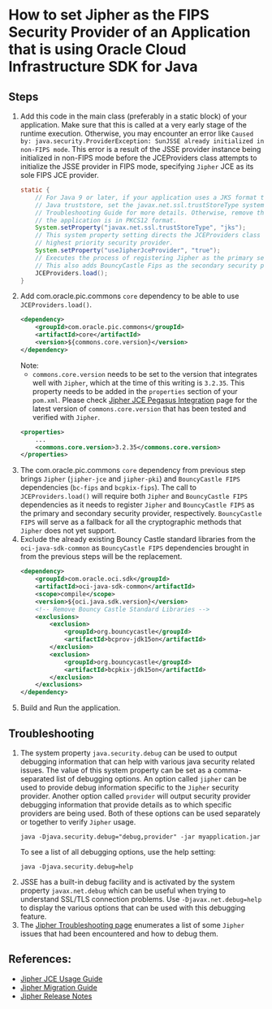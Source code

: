 # How to set Jipher as the FIPS Security Provider of an Application that is using Oracle Cloud Infrastructure SDK for Java

## Steps
1. Add this code in the main class (preferably in a static block) of your application. Make sure that this is called at a very early stage of the runtime execution. Otherwise, you may encounter an error like `Caused by: java.security.ProviderException: SunJSSE already initialized in non-FIPS mode`. This error is a result of the JSSE provider instance being initialized in non-FIPS mode before the JCEProviders class attempts to initialize the JSSE provider in FIPS mode, specifying `Jipher` JCE as its sole FIPS JCE provider.
   ```java
   static {
       // For Java 9 or later, if your application uses a JKS format truststore, such as the default 
       // Java truststore, set the javax.net.ssl.trustStoreType system property to jks. See the Jipher 
       // Troubleshooting Guide for more details. Otherwise, remove this line if the truststore used by
       // the application is in PKCS12 format.
       System.setProperty("javax.net.ssl.trustStoreType", "jks");
       // This system property setting directs the JCEProviders class to register JipherJCE as the 
       // highest priority security provider.
       System.setProperty("useJipherJceProvider", "true");
       // Executes the process of registering Jipher as the primary security provider.
       // This also adds BouncyCastle Fips as the secondary security provider.
       JCEProviders.load();
   }
   ```
2. Add com.oracle.pic.commons `core` dependency to be able to use `JCEProviders.load()`.
   ```xml
   <dependency>
       <groupId>com.oracle.pic.commons</groupId>
       <artifactId>core</artifactId>
       <version>${commons.core.version}</version>
   </dependency>
   ```
   Note:
   * `commons.core.version` needs to be set to the version that integrates well with `Jipher`, which at the time of this writing is `3.2.35`. This property needs to be added in the `properties` section of your `pom.xml`. Please check [Jipher JCE Pegasus Integration](https://confluence.oraclecorp.com/confluence/display/OCICRYPTO/Jipher+JCE+Pegasus+Integration) page for the latest version of `commons.core.version` that has been tested and verified with `Jipher`.
   ```xml
   <properties>
       ...
       <commons.core.version>3.2.35</commons.core.version>
   </properties>
   ```
3. The com.oracle.pic.commons `core` dependency from previous step brings `Jipher` (`jipher-jce` and `jipher-pki`) and `BouncyCastle FIPS` dependencies (`bc-fips` and `bcpkix-fips`). The call to `JCEProviders.load()` will require both `Jipher` and `BouncyCastle FIPS` dependencies as it needs to register `Jipher`  and `BouncyCastle FIPS` as the primary and secondary security provider, respectively. `BouncyCastle FIPS` will serve as a fallback for all the cryptographic methods that `Jipher` does not yet support.   
4. Exclude the already existing Bouncy Castle standard libraries from the `oci-java-sdk-common` as `BouncyCastle FIPS` dependencies brought in from the previous steps will be the replacement.
    ```xml
    <dependency>
        <groupId>com.oracle.oci.sdk</groupId>
        <artifactId>oci-java-sdk-common</artifactId>
        <scope>compile</scope>
        <version>${oci.java.sdk.version}</version>
        <!-- Remove Bouncy Castle Standard Libraries -->
        <exclusions>
            <exclusion>
                <groupId>org.bouncycastle</groupId>
                <artifactId>bcprov-jdk15on</artifactId>
            </exclusion>
            <exclusion>
                <groupId>org.bouncycastle</groupId>
                <artifactId>bcpkix-jdk15on</artifactId>
            </exclusion>
        </exclusions>
    </dependency>
    ```
5. Build and Run the application.

## Troubleshooting
1. The system property `java.security.debug` can be used to output debugging information that can help with various java security related issues. The value of this system property can be set as a comma-separated list of debugging options. An option called `jipher` can be used to provide debug information specific to the `Jipher` security provider. Another option called `provider` will output security provider debugging information that provide details as to which specific providers are being used. Both of these options can be used separately or together to verify `Jipher` usage.
   ```
   java -Djava.security.debug="debug,provider" -jar myapplication.jar
   ```
   To see a list of all debugging options, use the help setting: 
   ```
   java -Djava.security.debug=help
   ```
2. JSSE has a built-in debug facility and is activated by the system property `javax.net.debug` which can be useful when trying to understand SSL/TLS connection problems. Use `-Djavax.net.debug=help` to display the various options that can be used with this debugging feature.
3. The [Jipher Troubleshooting page](https://confluence.oraclecorp.com/confluence/display/OCICRYPTO/Jipher+Trouble+Shooting) enumerates a list of some `Jipher` issues that had been encountered and how to debug them.


## References:
* [Jipher JCE Usage Guide](https://confluence.oraclecorp.com/confluence/display/OCICRYPTO/Jipher+JCE+Usage+Guide)
* [Jipher Migration Guide](https://confluence.oraclecorp.com/confluence/display/OCICRYPTO/Jipher+Migration+Guide)
* [Jipher Release Notes](https://confluence.oraclecorp.com/confluence/display/OCICRYPTO/Jipher+Release+Notes)


